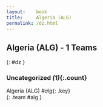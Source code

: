 ```yaml
---
layout:    book
title:     Algeria (ALG)
permalink: /dz.html
---
```


## Algeria (ALG) - 1 Teams
{: #dz }





### Uncategorized _(1)_{:.count}

Algeria  (ALG) _#alg_{: .key} <br>
{: .team #alg }


 
